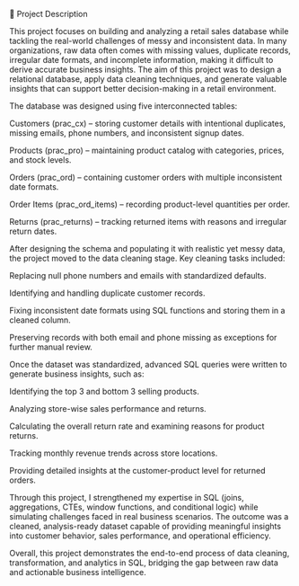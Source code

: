 📝 Project Description

This project focuses on building and analyzing a retail sales database while tackling the real-world challenges of messy and inconsistent data. In many organizations, raw data often comes with missing values, duplicate records, irregular date formats, and incomplete information, making it difficult to derive accurate business insights. The aim of this project was to design a relational database, apply data cleaning techniques, and generate valuable insights that can support better decision-making in a retail environment.

The database was designed using five interconnected tables:

Customers (prac_cx) – storing customer details with intentional duplicates, missing emails, phone numbers, and inconsistent signup dates.

Products (prac_pro) – maintaining product catalog with categories, prices, and stock levels.

Orders (prac_ord) – containing customer orders with multiple inconsistent date formats.

Order Items (prac_ord_items) – recording product-level quantities per order.

Returns (prac_returns) – tracking returned items with reasons and irregular return dates.

After designing the schema and populating it with realistic yet messy data, the project moved to the data cleaning stage. Key cleaning tasks included:

Replacing null phone numbers and emails with standardized defaults.

Identifying and handling duplicate customer records.

Fixing inconsistent date formats using SQL functions and storing them in a cleaned column.

Preserving records with both email and phone missing as exceptions for further manual review.

Once the dataset was standardized, advanced SQL queries were written to generate business insights, such as:

Identifying the top 3 and bottom 3 selling products.

Analyzing store-wise sales performance and returns.

Calculating the overall return rate and examining reasons for product returns.

Tracking monthly revenue trends across store locations.

Providing detailed insights at the customer-product level for returned orders.

Through this project, I strengthened my expertise in SQL (joins, aggregations, CTEs, window functions, and conditional logic) while simulating challenges faced in real business scenarios. The outcome was a cleaned, analysis-ready dataset capable of providing meaningful insights into customer behavior, sales performance, and operational efficiency.

Overall, this project demonstrates the end-to-end process of data cleaning, transformation, and analytics in SQL, bridging the gap between raw data and actionable business intelligence.
